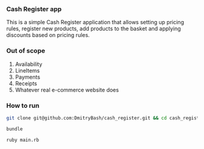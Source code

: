 ### Cash Register app
This is a simple Cash Register application that allows setting up pricing rules, register new products, add products to the basket and applying discounts based on pricing rules.

### Out of scope
1. Availability
2. LineItems
3. Payments
4. Receipts
5. Whatever real e-commerce website does

### How to run

```bash
git clone git@github.com:DmitryBash/cash_register.git && cd cash_register

bundle

ruby main.rb
```
